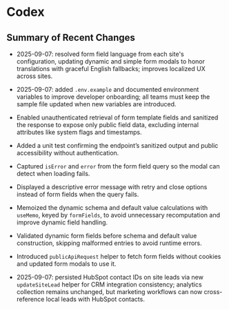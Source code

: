 # Codex

## Summary of Recent Changes

- 2025-09-07: resolved form field language from each site's configuration, updating dynamic and simple form modals to honor translations with graceful English fallbacks; improves localized UX across sites.
- 2025-09-07: added `.env.example` and documented environment variables to improve developer onboarding; all teams must keep the sample file updated when new variables are introduced.
- Enabled unauthenticated retrieval of form template fields and sanitized the response to expose only public field data, excluding internal attributes like system flags and timestamps.
- Added a unit test confirming the endpoint’s sanitized output and public accessibility without authentication.
- Captured `isError` and `error` from the form field query so the modal can detect when loading fails.
- Displayed a descriptive error message with retry and close options instead of form fields when the query fails.
- Memoized the dynamic schema and default value calculations with `useMemo`, keyed by `formFields`, to avoid unnecessary recomputation and improve dynamic field handling.
- Validated dynamic form fields before schema and default value construction, skipping malformed entries to avoid runtime errors.
- Introduced `publicApiRequest` helper to fetch form fields without cookies and updated form modals to use it.

- 2025-09-07: persisted HubSpot contact IDs on site leads via new `updateSiteLead` helper for CRM integration consistency; analytics collection remains unchanged, but marketing workflows can now cross-reference local leads with HubSpot contacts.


